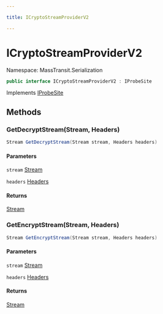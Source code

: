 ```yaml
---

title: ICryptoStreamProviderV2

---
```


# ICryptoStreamProviderV2

Namespace: MassTransit.Serialization

```csharp
public interface ICryptoStreamProviderV2 : IProbeSite
```

Implements [IProbeSite](../../masstransit-abstractions/masstransit/iprobesite)

## Methods

### **GetDecryptStream(Stream, Headers)**

```csharp
Stream GetDecryptStream(Stream stream, Headers headers)
```

#### Parameters

`stream` [Stream](https://learn.microsoft.com/en-us/dotnet/api/system.io.stream)<br/>

`headers` [Headers](../../masstransit-abstractions/masstransit/headers)<br/>

#### Returns

[Stream](https://learn.microsoft.com/en-us/dotnet/api/system.io.stream)<br/>

### **GetEncryptStream(Stream, Headers)**

```csharp
Stream GetEncryptStream(Stream stream, Headers headers)
```

#### Parameters

`stream` [Stream](https://learn.microsoft.com/en-us/dotnet/api/system.io.stream)<br/>

`headers` [Headers](../../masstransit-abstractions/masstransit/headers)<br/>

#### Returns

[Stream](https://learn.microsoft.com/en-us/dotnet/api/system.io.stream)<br/>
